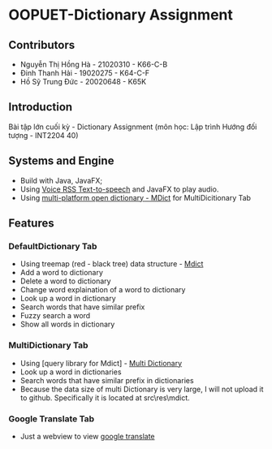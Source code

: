 # OOPUET-Dictionary Assignment

## Contributors
* Nguyễn Thị Hồng Hà - 21020310 - K66-C-B
* Đinh Thanh Hải - 19020275 - K64-C-F
* Hồ Sỹ Trung Đức - 20020648 - K65K

## Introduction
Bài tập lớn cuối kỳ - Dictionary Assignment (môn học: Lập trình Hướng đối tượng - INT2204 40)

## Systems and Engine

- Build with Java, JavaFX;
- Using [Voice RSS Text-to-speech](http://www.voicerss.org/api/) and JavaFX to play audio.
- Using [multi-platform open dictionary - MDict](https://github.com/csarron/mdict-analysis/blob/master/README.md) for MultiDicitionary Tab 

## Features

### DefaultDictionary Tab

- Using treemap (red - black tree) data structure - [Mdict](https://github.com/KnIfER/mdict-java/tree/master/src/main/java/com)
- Add a word to dictionary
- Delete a word to dictionary
- Change word explaination of a word to dictionary
- Look up a word in dictionary
- Search words that have similar prefix
- Fuzzy search a word
- Show all words in dictionary

### MultiDictionary Tab

- Using [query library for Mdict] - [Multi Dictionary](https://drive.google.com/drive/folders/1tehTJtqRb-t95mkYg-s4i9o-G94pIU9Q?fbclid=IwAR1DdEbftNTh5AaaP386-ATtGLaddShB3A7qp1Hy8y48ZVZVCI__qrXu_V4)
- Look up a word in dictionaries
- Search words that have similar prefix in dictionaries
- Because the data size of multi Dictionary is very large, I will not upload it to github. Specifically it is located at src\res\mdict.

### Google Translate Tab

- Just a webview to view [google translate](https://translate.google.com/?sl=auto&tl=vi&op=translate)
